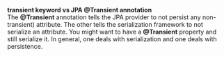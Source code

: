 **transient keyword vs JPA @Transient annotation**  
The **@Transient** annotation tells the JPA provider to not persist any non-transient) attribute. 
The other tells the serialization framework to not serialize an attribute. You might want 
to have a **@Transient** property and still serialize it. In general, one deals with 
serialization and one deals with persistence.
